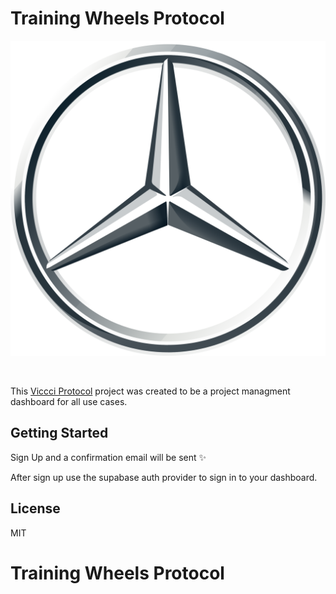# Training Wheels Protocol

<p align="center">
  <img src="/public/favicon.ico" />
</p>
<br/>

This [Viccci Protocol](https://viccci.xyz) project was created to be a project managment dashboard for all use cases.

## Getting Started

Sign Up and a confirmation email will be sent ✨

After sign up use the supabase auth provider to sign in to your dashboard.



## License

MIT
# Training Wheels Protocol